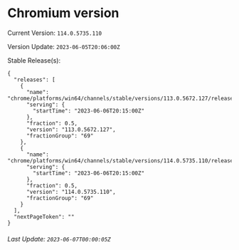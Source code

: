 # Chromium version

Current Version: `114.0.5735.110`

Version Update: `2023-06-05T20:06:00Z`

Stable Release(s):
```
{
  "releases": [
    {
      "name": "chrome/platforms/win64/channels/stable/versions/113.0.5672.127/releases/1686082500",
      "serving": {
        "startTime": "2023-06-06T20:15:00Z"
      },
      "fraction": 0.5,
      "version": "113.0.5672.127",
      "fractionGroup": "69"
    },
    {
      "name": "chrome/platforms/win64/channels/stable/versions/114.0.5735.110/releases/1686082500",
      "serving": {
        "startTime": "2023-06-06T20:15:00Z"
      },
      "fraction": 0.5,
      "version": "114.0.5735.110",
      "fractionGroup": "69"
    }
  ],
  "nextPageToken": ""
}
```

###### Last Update: `2023-06-07T00:00:05Z`
        